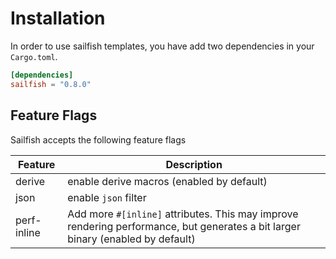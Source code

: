 # Installation

In order to use sailfish templates, you have add two dependencies in your `Cargo.toml`.

``` toml
[dependencies]
sailfish = "0.8.0"
```

## Feature Flags

Sailfish accepts the following feature flags

|Feature|Description|
|--|--|
|derive|enable derive macros (enabled by default)|
|json|enable `json` filter|
|perf-inline|Add more `#[inline]` attributes. This may improve rendering performance, but generates a bit larger binary (enabled by default)|
